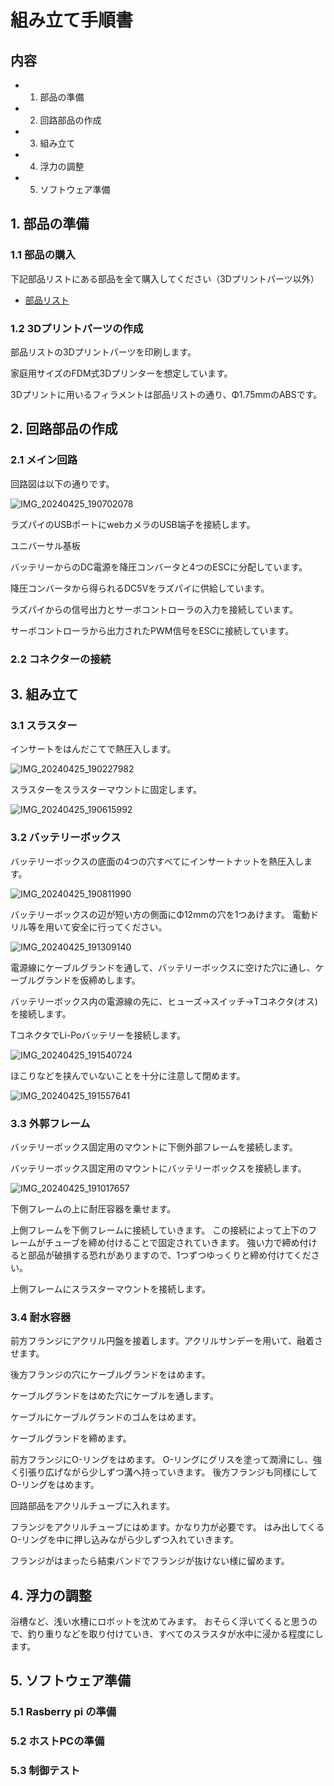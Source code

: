 # 組み立て手順書

## 内容
- 1. 部品の準備
- 2. 回路部品の作成
- 3. 組み立て
- 4. 浮力の調整
- 5. ソフトウェア準備


## 1. 部品の準備
### 1.1 部品の購入
下記部品リストにある部品を全て購入してください（3Dプリントパーツ以外）

- [部品リスト]()

### 1.2 3Dプリントパーツの作成

部品リストの3Dプリントパーツを印刷します。

家庭用サイズのFDM式3Dプリンターを想定しています。

3Dプリントに用いるフィラメントは部品リストの通り、Φ1.75mmのABSです。

## 2. 回路部品の作成

### 2.1  メイン回路



回路図は以下の通りです。


![IMG_20240425_190702078](https://github.com/Honazo/Easys_ros/assets/63952012/efa6e756-37ef-4513-9849-9a1661badef7)


ラズパイのUSBポートにwebカメラのUSB端子を接続します。

ユニバーサル基板

バッテリーからのDC電源を降圧コンバータと4つのESCに分配しています。

降圧コンバータから得られるDC5Vをラズパイに供給しています。

ラズパイからの信号出力とサーボコントローラの入力を接続しています。

サーボコントローラから出力されたPWM信号をESCに接続しています。



### 2.2 コネクターの接続


## 3. 組み立て

### 3.1 スラスター
インサートをはんだこてで熱圧入します。

![IMG_20240425_190227982](https://github.com/Honazo/Easys_ros/assets/63952012/1861baf3-a66d-47e8-bd0f-77d8b9c01c74)




スラスターをスラスターマウントに固定します。

![IMG_20240425_190615992](https://github.com/Honazo/Easys_ros/assets/63952012/9d449b39-f9e1-4558-bf7a-0d0c9b0d5007)

### 3.2 バッテリーボックス

バッテリーボックスの底面の4つの穴すべてにインサートナットを熱圧入します。

![IMG_20240425_190811990](https://github.com/Honazo/Easys_ros/assets/63952012/cf0e0b8e-5965-43d1-888c-ce024883fda2)



バッテリーボックスの辺が短い方の側面にΦ12mmの穴を1つあけます。
電動ドリル等を用いて安全に行ってください。

![IMG_20240425_191309140](https://github.com/Honazo/Easys_ros/assets/63952012/c2b8aa42-42ae-479f-bc91-e18f2ae1669e)

電源線にケーブルグランドを通して、バッテリーボックスに空けた穴に通し、ケーブルグランドを仮締めします。



バッテリーボックス内の電源線の先に、ヒューズ→スイッチ→Tコネクタ(オス)を接続します。

TコネクタでLi-Poバッテリーを接続します。

![IMG_20240425_191540724](https://github.com/Honazo/Easys_ros/assets/63952012/131dc1aa-306c-4710-928e-8c223e7bcd98)

ほこりなどを挟んでいないことを十分に注意して閉めます。

![IMG_20240425_191557641](https://github.com/Honazo/Easys_ros/assets/63952012/2976fa23-7a3c-416d-972d-06b142818b57)



### 3.3 外郭フレーム

バッテリーボックス固定用のマウントに下側外部フレームを接続します。

バッテリーボックス固定用のマウントにバッテリーボックスを接続します。


![IMG_20240425_191017657](https://github.com/Honazo/Easys_ros/assets/63952012/ba5f1a36-9035-467b-a4fc-b0b332ea0b3c)



下側フレームの上に耐圧容器を乗せます。

上側フレームを下側フレームに接続していきます。
この接続によって上下のフレームがチューブを締め付けることで固定されていきます。
強い力で締め付けると部品が破損する恐れがありますので、1つずつゆっくりと締め付けてください。



上側フレームにスラスターマウントを接続します。



### 3.4 耐水容器
前方フランジにアクリル円盤を接着します。アクリルサンデーを用いて、融着させます。

後方フランジの穴にケーブルグランドをはめます。

ケーブルグランドをはめた穴にケーブルを通します。

ケーブルにケーブルグランドのゴムをはめます。

ケーブルグランドを締めます。

前方フランジにO-リングをはめます。
O-リングにグリスを塗って潤滑にし、強く引張り広げながら少しずつ溝へ持っていきます。
後方フランジも同様にしてO-リングをはめます。

回路部品をアクリルチューブに入れます。

フランジをアクリルチューブにはめます。かなり力が必要です。
はみ出してくるO-リングを中に押し込みながら少しずつ入れていきます。

フランジがはまったら結束バンドでフランジが抜けない様に留めます。



## 4. 浮力の調整

浴槽など、浅い水槽にロボットを沈めてみます。
おそらく浮いてくると思うので、釣り重りなどを取り付けていき、すべてのスラスタが水中に浸かる程度にします。

## 5. ソフトウェア準備
### 5.1 Rasberry pi の準備

### 5.2 ホストPCの準備

### 5.3 制御テスト

